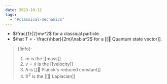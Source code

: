```yaml
---
date: 2023-10-12
tags:
  - "#classical-mechanics"
---
```

- $\frac{1}{2}mv^2$  for a classical particle
- $\hat T = - \frac{\hbar}{2m}\nabla^2$ for a [[📘 Quantum state vector]].

>[!info]-
> 1. $m$ is the [[mass]]
> 2. $v = \dot x$ is the [[velocity]] 
> 3. $\hbar$ is [[📘 Planck's reduced constant]]
> 4.  $\nabla^2$ is the [[📘 Laplacian]]